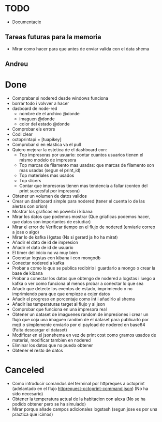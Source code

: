 # TODO
- Documentacio


## Tareas futuras para la memoria
- Mirar como hacer para que antes de enviar valida con el data shema

## Andreu

# Done
- Comprabar si nodered desde windows funciona
- borrar todo i volvver a hacer
- dasboard de node-red
  - nombre de el archivo @donde
  - imaguen @donde
  - color del estado @donde
- Comprobar els errors
- Codi clear
- octoprintapi = [tuapikey]
- Comprobar si en elastica va el pull
- Quiero mejorar la estetica de el dashboard con:
  - Top impresoras por usuario: contar cuantos usuarios tienen el mismo modelo de impresora
  - Top marcas de filamento mas usadas: que marcas de filamento son mas usadas (segun el print_id)
  - Top materiales mas usados
  - Top slicers
  - Contar que impresoras tienen mas tendencia a fallar (conteo del print succesful por impresora)
- Obtener un volumen de datos validos
- Crear un dashboard simple para nodered (tener el cuenta lo de las alertas con orion)
- Mostrar los graficos en powerbi i kibana
- Mirar los datos que podemos mostrar (Que griaficas podemos hacer, que datos son importantes de estudiar)
- Mirar el error de Verificar tiempo en el flujo de nodered (enviarle correo a jose o algo)
- Mirar lo de kafka i lgstas (Ns si gerard ja ho ha mirat)
- Añadir el dato de id de impresion
- Añadir el dato de id de usuario
- El timer del inicio no va muy bien
- Coenctar logstas con kibana i con mongodb 
- Conectar nodered a kafka
- Probar a como lo que se publica recibirlo i guardarlo a mongo o crear la base de kibana
- Probar a conectar los datos que obtengo de nodered a logstas i luego a kafka o ver como funciona al menos probar a conectar lo que sea
- Añadir que detecte los eventos de estado, imprimiendo o no imprimiendo para que que empieze a cojer datos
- Añadir el progreso en porcentaje como int i añadirlo al shema
- Añadir las temperaturas target al flujo y al json
- Comprobar que funciona en una impresora real
- Obtener un dataset de imaguenes random de impresiones i crear un flujo que coja una imaguen random de el dataset para publicarlo por mqtt o simplemente enviarlo por el payload de nodered en base64 (Falta descargar el dataset)
- Modificar en el jsonshema en vez de  print cost como gramos usados de material, modificar tambien en nodered
- Eliminar los datos que no puedo obtener
- Obtener el resto de datos

# Canceled
- Como introducir comandos del terminal por httpreques a octoprint (adelantado en el flujo [httprequest-octoprint-command.json](../Flujos/httprequest-octoprint-command.json)) (No ha sido necesario)
- Obtener la temperatura actual de la habitacion con alexa (No se ha podido obtener pero se ha simulado)
- Mirar porque añade campos adicionales logstash (segun jose es por una practica que icimos)

